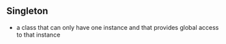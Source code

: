## Singleton

- a class that can only have one instance and that provides global access to that instance
